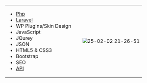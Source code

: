 <table style="width: 100%;">
  <tr>
    <td style="width: 50%;">
      <ul>
        <li><a href="https://github.com/natilosir/ORM">Php</a></li>
        <li><a href="https://github.com/natilosir/chat">Laravel</a></li>
        <li>WP Plugins/Skin Design</li>
        <li>JavaScript</li>
        <li>JQurey</li>
        <li>JSON</li>
        <li>HTML5 & CSS3</li>
        <li>Bootstrap</li>
        <li>SEO</li>
        <li><a href="https://github.com/natilosir/Telegram-Bot-SDK">API</a></li>
      </ul>
    </td>
    <td style="width: 50%; text-align: right;">
      <img src="https://github.com/user-attachments/assets/219d368f-ef7b-4fce-96d1-42c6823fa003" alt="25-02-02 21-26-51" style="max-width: 100%; height: auto;">
    </td>
  </tr>
</table>

